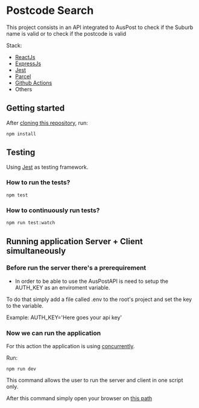 # Postcode Search

This project consists in an API integrated to AusPost to check if the Suburb name is valid or to check if the postcode is valid

Stack:
+ [ReactJs](https://reactjs.org/)
+ [ExpressJs](http://expressjs.com/)
+ [Jest](https://jestjs.io/)
+ [Parcel](https://parceljs.org/)
+ [Github Actions](https://github.com/features/actions)
+ Others

## Getting started

After [cloning this repository](https://help.github.com/en/articles/cloning-a-repository), run:

```shell
npm install
```

## Testing

Using [Jest](https://jestjs.io/) as testing framework.

### How to run the tests?

```shell
npm test
```

### How to continuously run tests?

```shell
npm run test:watch
```
## Running application Server + Client simultaneously

### Before run the server there's a prerequirement

* In order to be able to use the AusPostAPI is need to setup the AUTH_KEY as an enviroment variable.

To do that simply add a file called .env to the root's project and set the key to the variable.

Example: AUTH_KEY='Here goes your api key'


### Now we can run the application

For this action the application is using [concurrently](https://www.npmjs.com/package/concurrently).

Run:

```shell
npm run dev
```
This command allows the user to run the server and client in one script only.

After this command simply open your browser on [this path](http://localhost:1234)
